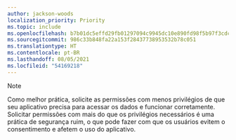 ```yaml
---
author: jackson-woods
localization_priority: Priority
ms.topic: include
ms.openlocfilehash: b7b01dc5effd29fb01297094c9945dc10e890fd98f5b97f3cdc226fb4331116a
ms.sourcegitcommit: 986c33b848fa22a153f28437738953532b78c051
ms.translationtype: HT
ms.contentlocale: pt-BR
ms.lasthandoff: 08/05/2021
ms.locfileid: "54169218"
---
```

<!-- markdownlint-disable MD041-->

> [!Note]
> Como melhor prática, solicite as permissões com menos privilégios de que seu aplicativo precisa para acessar os dados e funcionar corretamente. Solicitar permissões com mais do que os privilégios necessários é uma prática de segurança ruim, o que pode fazer com que os usuários evitem o consentimento e afetem o uso do aplicativo.
